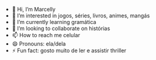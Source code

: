 - 👋 Hi, I’m Marcelly
- 👀 I’m interested in jogos, séries, livros, animes, mangás
- 🌱 I’m currently learning gramática
- 💞️ I’m looking to collaborate on histórias
- 📫 How to reach me celular
- 😄 Pronouns: ela/dela
- ⚡ Fun fact: gosto muito de ler e assistir thriller

<!---
dietertenma/dietertenma is a ✨ special ✨ repository because its `README.md` (this file) appears on your GitHub profile.
You can click the Preview link to take a look at your changes.
--->
